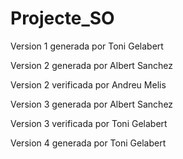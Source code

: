 # Projecte_SO
Version 1 generada por Toni Gelabert

Version 2 generada por Albert Sanchez

Version 2 verificada por Andreu Melis

Version 3 generada por Albert Sanchez

Version 3 verificada por Toni Gelabert

Version 4 generada por Toni Gelabert


